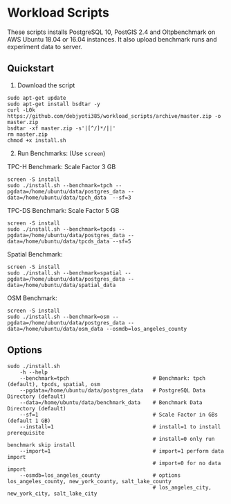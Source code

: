 # Workload Scripts
These scripts installs PostgreSQL 10, PostGIS 2.4 and Oltpbenchmark on AWS Ubuntu 18.04 or 16.04 instances. It also upload benchmark runs and experiment data to server.

## Quickstart  
1. Download the script
```
sudo apt-get update
sudo apt-get install bsdtar -y
curl -L0k https://github.com/debjyoti385/workload_scripts/archive/master.zip -o master.zip
bsdtar -xf master.zip -s'|[^/]*/||'
rm master.zip
chmod +x install.sh
```
2. Run Benchmarks: (Use `screen`)

TPC-H Benchmark: Scale Factor 3 GB
```
screen -S install
sudo ./install.sh --benchmark=tpch --pgdata=/home/ubuntu/data/postgres_data --data=/home/ubuntu/data/tpch_data  --sf=3
```

TPC-DS Benchmark: Scale Factor 5 GB
```
screen -S install
sudo ./install.sh --benchmark=tpcds --pgdata=/home/ubuntu/data/postgres_data --data=/home/ubuntu/data/tpcds_data --sf=5
```

Spatial Benchmark:
```
screen -S install
sudo ./install.sh --benchmark=spatial --pgdata=/home/ubuntu/data/postgres_data --data=/home/ubuntu/data/spatial_data
```

OSM Benchmark:
```
screen -S install
sudo ./install.sh --benchmark=osm --pgdata=/home/ubuntu/data/postgres_data --data=/home/ubuntu/data/osm_data --osmdb=los_angeles_county
```

## Options
```
sudo ./install.sh
    -h --help
    --benchmark=tpch                           # Benchmark: tpch (default), tpcds, spatial, osm
    --pgdata=/home/ubuntu/data/postgres_data   # PostgreSQL Data Directory (default)
    --data=/home/ubuntu/data/benchmark_data    # Benchmark Data Directory (default)
    --sf=1                                     # Scale Factor in GBs (default 1 GB)
    --install=1                                # install=1 to install prerequisite  
                                               # install=0 only run benchmark skip install
    --import=1                                 # import=1 perform data import
                                               # import=0 for no data import
    --osmdb=los_angeles_county                 # options los_angeles_county, new_york_county, salt_lake_county
                                               # los_angeles_city, new_york_city, salt_lake_city
```
